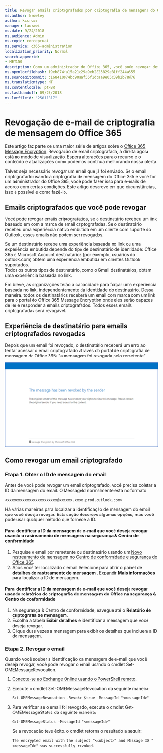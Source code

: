 ```yaml
---
title: Revogar emails criptografados por criptografia de mensagens do Office 365
ms.author: krowley
author: kccross
manager: laurawi
ms.date: 9/24/2018
ms.audience: Admin
ms.topic: conceptual
ms.service: o365-administration
localization_priority: Normal
search.appverid:
- MET150
description: Como um administrador do Office 365, você pode revogar determinados emails que tenham sido criptografadas com o Office 365 Message Encryption.
ms.openlocfilehash: 19eb874fa15a21c29a9eb2823829e81ff244a555
ms.sourcegitcommit: c168410974bc90aaf55f1dcaa9e05c09b2b78d76
ms.translationtype: MT
ms.contentlocale: pt-BR
ms.lasthandoff: 09/25/2018
ms.locfileid: "25011817"
---
```

# <a name="office-365-message-encryption-email-revocation"></a>Revogação de e-mail de criptografia de mensagem do Office 365

Este artigo faz parte de uma maior série de artigos sobre o [Office 365 Message Encryption](ome.md). Revogação de email criptografada, à direita agora está no modo de visualização. Espera alterações para o recurso e o conteúdo e atualizações como podemos continua melhorando nossa oferta.

Talvez seja necessário revogar um email que já foi enviado. Se o email criptografado usando a criptografia de mensagem do Office 365 e você for um administrador do Office 365, você pode fazer isso para e-mails de acordo com certas condições. Este artigo descreve em que circunstâncias, isso é possível e como fazê-lo.
  
## <a name="encrypted-emails-that-you-can-revoke"></a>Emails criptografados que você pode revogar
Você pode revogar emails criptografados, se o destinatário recebeu um link baseado em com a marca de email criptografadas. Se o destinatário recebeu uma experiência nativo embutida em um cliente com suporte do Outlook, esses emails não podem ser revogados.

Se um destinatário recebe uma experiência baseada no link ou uma experiência embutida depende do tipo de destinatário de identidade: Office 365 e Microsoft Account destinatários (por exemplo, usuários do outlook.com) obtém uma experiência embutida em clientes Outlook suportados.  
Todos os outros tipos de destinatário, como o Gmail destinatários, obtém uma experiência baseada no link. 

Em breve, as organizações terão a capacidade para forçar uma experiência baseada no link, independentemente da identidade do destinatário. Dessa maneira, todos os destinatários receberá um email com marca com um link para o portal do Office 365 Message Encryption onde eles serão capazes de ler e responder a emails criptografados. Todos esses emails criptografadas será revogável. 
  
## <a name="recipient-experience-for-revoked-encrypted-emails"></a>Experiência de destinatário para emails criptografados revogadas

Depois que um email foi revogado, o destinatário receberá um erro ao tentar acessar o email criptografado através do portal de criptografia de mensagem do Office 365: "a mensagem foi revogada pelo remetente".

![Captura de tela que mostra um email criptografado revogado.](media/revoked-encrypted-email.png)
    
## <a name="how-to-revoke-an-encrypted-email"></a>Como revogar um email criptografado

### <a name="step-1-obtain-the-message-id-of-the-email"></a>Etapa 1. Obter o ID de mensagem do email

Antes de você pode revogar um email criptografado, você precisa coletar a ID da mensagem do email. O MessageId normalmente está no formato:

`<xxxxxxxxxxxxxxxxxxxxxxx@xxxxxx.xxxx.prod.outlook.com>`  

Há várias maneiras para localizar a identificação de mensagem do email que você deseja revogar. Esta seção descreve algumas opções, mas você pode usar qualquer método que fornece a ID.

  #### <a name="to-identify-the-message-id-of-the-email-you-want-to-revoke-by-using-message-trace-in-the-security-amp-compliance-center"></a>Para identificar a ID da mensagem de e-mail que você deseja revogar usando o rastreamento de mensagens na segurança &amp; Centro de conformidade

1. Pesquise o email por remetente ou destinatário usando um [Novo rastreamento de mensagem no Centro de conformidade e segurança do Office 365](https://blogs.technet.microsoft.com/exchange/2018/05/02/new-message-trace-in-office-365-security-compliance-center/).
2. Após você ter localizado o email Selecione para abrir o painel de **detalhes de rastreamento de mensagem** . Expandir **Mais informações** para localizar a ID de mensagem.

  #### <a name="to-identify-the-message-id-of-the-email-you-want-to-revoke-by-using-office-message-encryption-reports-in-the-security-amp-compliance-center"></a>Para identificar a ID da mensagem de e-mail que você deseja revogar usando relatórios de criptografia de mensagem do Office na segurança &amp; Centro de conformidade
1. Na segurança &amp; Centro de conformidade, navegue até o **Relatório de criptografia de mensagem**.
2. Escolha a tabela **Exibir detalhes** e identificar a mensagem que você deseja revogar. 
3. Clique duas vezes a mensagem para exibir os detalhes que incluem a ID de mensagem. 

### <a name="step-2-revoke-the-mail"></a>Etapa 2. Revogar o email  

Quando você souber a identificação da mensagem de e-mail que você deseja revogar, você pode revogar o email usando o cmdlet Set-OMEMessageRevocation. 

1. [Conecte-se ao Exchange Online usando o PowerShell remoto](https://docs.microsoft.com/powershell/exchange/exchange-online/connect-to-exchange-online-powershell/connect-to-exchange-online-powershell?view=exchange-ps).
    
2. Execute o cmdlet Set-OMEMessageRevocation da seguinte maneira:
    
    ```
    Set-OMEMessageRevocation -Revoke $true -MessageId "<messageId>"
    ```  

3. Para verificar se o email foi revogado, execute o cmdlet Get-OMEMessageStatus da seguinte maneira:
    
    ```
    Get-OMEMessageStatus -MessageId "<messageId>"
    ```  
    Se a revogação teve êxito, o cmdlet retorna o resultado a seguir:  

    ```The encrypted email with the subject "<subject>" and Message ID "<messageId>" was successfully revoked.```

